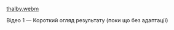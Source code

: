 [thalby.webm](https://github.com/user-attachments/assets/0e8201cc-3ec0-471f-886e-9240df2d2dcb)

Відео 1 — Короткий огляд результату (поки що без адаптації)
